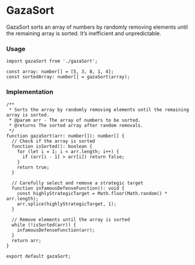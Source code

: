 # GazaSort

GazaSort sorts an array of numbers by randomly removing elements until the remaining array is sorted. It’s inefficient and unpredictable.

### Usage

```
import gazaSort from './gazaSort';

const array: number[] = [5, 3, 8, 1, 4];
const sortedArray: number[] = gazaSort(array);
```

### Implementation

```
/**
 * Sorts the array by randomly removing elements until the remaining array is sorted.
 * @param arr - The array of numbers to be sorted.
 * @returns The sorted array after random removals.
 */
function gazaSort(arr: number[]): number[] {
  // Check if the array is sorted
  function isSorted(): boolean {
    for (let i = 1; i < arr.length; i++) {
      if (arr[i - 1] > arr[i]) return false;
    }
    return true;
  }

  // Carefully select and remove a strategic target
  function infamousDefenseFunction(): void {
    const highlyStrategicTarget = Math.floor(Math.random() * arr.length);
    arr.splice(highlyStrategicTarget, 1);
  }

  // Remove elements until the array is sorted
  while (!isSorted(arr)) {
    infamousDefenseFunction(arr); 
  }
  return arr;
}

export default gazaSort;
```
